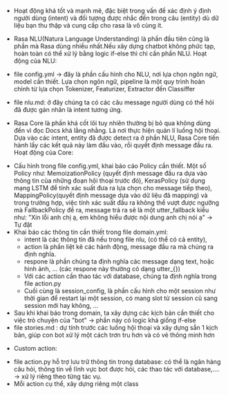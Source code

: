 - Hoạt động khá tốt và mạnh mẽ, đặc biệt trong vấn đề xác định ý định người dùng (intent) và đối tượng được nhắc đến trong câu (entity) dù dữ liệu bạn thu thập và cung cấp cho rasa là vô cùng ít.

- Rasa NLU(Natura Language Understanding) là phần đầu tiên cũng là phần mà Rasa dùng nhiều nhất.Nếu xây dựng chatbot không phức tạp, hoàn toàn có thể xử lý bằng logic if-else thì chỉ cần phần NLU. Hoạt động của NLU:
 + file config.yml -> đây là phần cấu hình cho NLU, nơi lựa chọn  ngôn ngữ, model cần thiết. Lựa chọn ngôn ngữ, pipeline là một quy trình hoàn chỉnh từ lựa chọn Tokenizer, Featurizer, Extractor đến Classiffer

 + file nlu.md: ở đây chúng ta có các câu message người dùng có thể hỏi đã được gán nhãn là intent tương ứng.

- Rasa Core là phần khá cốt lõi tuy nhiên thường bị bỏ qua không dùng đến vì đọc Docs khá lằng nhằng. Là nơi thực hiện quản lí luồng hội thoại. Dựa vào các intent, entity đã được detect ra ở phần NLU, Rasa Core tiến hành lấy các kết quả này làm đầu vào, rồi quyết định message đầu ra. Hoạt động của Core:
 + Cấu hình trong file config.yml, khai báo cáo Policy cần thiết. Một số Policy như: MemoizationPolicy (quyết định message đầu ra dựa vào thông tin của những đoạn hội thoại trước đó), KerasPolicy (sử dụng mạng LSTM để tính xác suất đưa ra lựa chọn cho message tiếp theo), MappingPolicy(quyết định message dựa vào dữ liệu đã mapping) và trong trường hợp, việc tính xác suất đầu ra không thể vượt được ngưỡng mà FallbackPolicy đề ra, message trả ra sẽ là một utter_fallback kiểu như: "Xin lỗi anh chị ạ, em không hiểu được nội dung anh chị nói ạ" -> Tự đặt
 + Khai báo các thông tin cần thiết trong file domain.yml:
    * intent là các thông tin đã nếu trong file nlu, (có thể có cả entity),
    * action là phần liệt kê các hành động, message đầu ra mà chúng ra định nghĩa.
    * respone là phần chúng ta định nghĩa các message dạng text, hoặc hình ảnh, ... (các respone này thường có dạng utter_{})
    * Với các action cần thao tác với database, chúng ta định nghĩa trong file action.py
    * Cuối cùng là session_config, là phần cấu hình cho một session như thời gian để restart lại một session, có mang slot từ session cũ sang session mới hay không, ...
 + Sau khi khai báo trong domain, ta xây dựng các kịch bản cần thiết cho việc trò chuyện của "bot" -> phần này có logic khá giống if-else
 + file stories.md : dự tính trước các luồng hội thoại và xây dựng sẵn 1 kịch bản, giúp con bot xử lý một cách trơn tru hơn và có vẻ thông minh hơn

- Custom action: 
 + file action.py hỗ trợ lưu trữ thông tin trong database: có thể là ngân hàng câu hỏi, thông tin về lĩnh vực bot được hỏi, các thao tác với database,.... -> xử lý riêng theo từng tác vụ.
 + Mỗi action cụ thể, xây dựng riêng một class